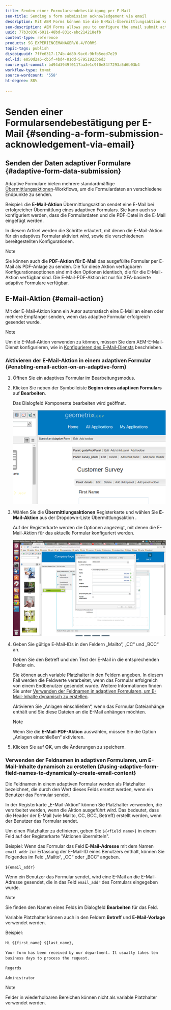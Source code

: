 ```yaml
---
title: Senden einer Formularsendebestätigung per E-Mail
seo-title: Sending a form submission acknowledgement via email
description: Mit AEM Forms können Sie die E-Mail-Übermittlungsaktion konfigurieren, die eine Bestätigung an einen Benutzer beim Senden des Formulars sendet.
seo-description: AEM Forms allows you to configure the email submit action that sends an acknowledgement to a user on submitting the form.
uuid: 77b3c836-6011-48bd-831c-ebc214218efb
content-type: reference
products: SG_EXPERIENCEMANAGER/6.4/FORMS
topic-tags: publish
discoiquuid: 7ffe6317-174b-4d80-9ac6-9bfb5eed7e29
exl-id: e850d2a5-cb5f-4bd4-81dd-57951923b6d3
source-git-commit: bd94d3949f0117aa3e1c9f0e84f7293a5d6b03b4
workflow-type: tm+mt
source-wordcount: '558'
ht-degree: 88%

---
```


# Senden einer Formularsendebestätigung per E-Mail {#sending-a-form-submission-acknowledgement-via-email}

## Senden der Daten adaptiver Formulare {#adaptive-form-data-submission}

Adaptive Formulare bieten mehrere standardmäßige [Übermittlungsaktionen](/help/forms/using/configuring-submit-actions.md)-Workflows, um die Formulardaten an verschiedene Endpunkte zu senden.

Beispiel: die **E-Mail-Aktion** Übermittlungsaktion sendet eine E-Mail bei erfolgreicher Übermittlung eines adaptiven Formulars. Sie kann auch so konfiguriert werden, dass die Formulardaten und die PDF-Datei in die E-Mail eingefügt werden.

In diesem Artikel werden die Schritte erläutert, mit denen die E-Mail-Aktion für ein adaptives Formular aktiviert wird, sowie die verschiedenen bereitgestellten Konfigurationen.

>[!NOTE]
>
>Sie können auch die **PDF-Aktion für E-Mail** das ausgefüllte Formular per E-Mail als PDF-Anlage zu senden. Die für diese Aktion verfügbaren Konfigurationsoptionen sind mit den Optionen identisch, die für die E-Mail-Aktion verfügbar sind. Die E-Mail-PDF-Aktion ist nur für XFA-basierte adaptive Formulare verfügbar.

## E-Mail-Aktion {#email-action}

Mit der E-Mail-Aktion kann ein Autor automatisch eine E-Mail an einen oder mehrere Empfänger senden, wenn das adaptive Formular erfolgreich gesendet wurde.

>[!NOTE]
>
>Um die E-Mail-Aktion verwenden zu können, müssen Sie dem AEM-E-Mail-Dienst konfigurieren, wie in [Konfigurieren des E-Mail-Diensts](/help/sites-administering/notification.md#configuring-the-mail-service) beschrieben.

### Aktivieren der E-Mail-Aktion in einem adaptiven Formular {#enabling-email-action-on-an-adaptive-form}

1. Öffnen Sie ein adaptives Formular im Bearbeitungsmodus.

1. Klicken Sie neben der Symbolleiste **Beginn eines adaptiven Formulars** auf **Bearbeiten**.

   Das Dialogfeld Komponente bearbeiten wird geöffnet.

   ![Dialogfeld „Komponente bearbeiten“ für ein adaptives Formular](assets/start_of_adp_form.png)

1. Wählen Sie die **Übermittlungsaktionen** Registerkarte und wählen Sie **E-Mail-Aktion** aus der Dropdown-Liste Übermittlungsaktion .

   Auf der Registerkarte werden die Optionen angezeigt, mit denen die E-Mail-Aktion für das aktuelle Formular konfiguriert werden.

   ![Registerkarte „Aktionen übermitteln“](assets/dialog.png)

1. Geben Sie gültige E-Mail-IDs in den Feldern „Mailto“, „CC“ und „BCC“ an.

   Geben Sie den Betreff und den Text der E-Mail in die entsprechenden Felder ein.

   Sie können auch variable Platzhalter in den Feldern angeben. In diesem Fall werden die Feldwerte verarbeitet, wenn das Formular erfolgreich von einem Endbenutzer gesendet wurde. Weitere Informationen finden Sie unter [Verwenden der Feldnamen in adaptiven Formularen, um E-Mail-Inhalte dynamisch zu erstellen](/help/forms/using/form-submission-receipt-via-email.md#p-using-adaptive-form-field-names-to-dynamically-create-email-content-p).

   Aktivieren Sie „Anlagen einschließen“, wenn das Formular Dateianhänge enthält und Sie diese Dateien an die E-Mail anhängen möchten.

   >[!NOTE]
   >
   >Wenn Sie die **E-Mail-PDF-Aktion** auswählen, müssen Sie die Option „Anlagen einschließen“ aktivieren.

1. Klicken Sie auf **OK**, um die Änderungen zu speichern.

### Verwenden der Feldnamen in adaptiven Formularen, um E-Mail-Inhalte dynamisch zu erstellen {#using-adaptive-form-field-names-to-dynamically-create-email-content}

Die Feldnamen in einem adaptiven Formular werden als Platzhalter bezeichnet, die durch den Wert dieses Felds ersetzt werden, wenn ein Benutzer das Formular sendet.

In der Registerkarte „E-Mail-Aktion“ können Sie Platzhalter verwenden, die verarbeitet werden, wenn die Aktion ausgeführt wird. Das bedeutet, dass die Header der E-Mail (wie Mailto, CC, BCC, Betreff) erstellt werden, wenn der Benutzer das Formular sendet.

Um einen Platzhalter zu definieren, geben Sie `${<field name>}` in einem Feld auf der Registerkarte &quot;Aktionen übermitteln&quot;.

Beispiel: Wenn das Formular das Feld **E-Mail-Adresse** mit dem Namen `email_addr` zur Erfassung der E-Mail-ID eines Benutzers enthält, können Sie Folgendes im Feld „Mailto“, „CC“ oder „BCC“ angeben.

`${email_addr}`

Wenn ein Benutzer das Formular sendet, wird eine E-Mail an die E-Mail-Adresse gesendet, die in das Feld `email_addr` des Formulars eingegeben wurde.

>[!NOTE]
>
>Sie finden den Namen eines Felds im Dialogfeld **Bearbeiten** für das Feld.

Variable Platzhalter können auch in den Feldern **Betreff** und **E-Mail-Vorlage** verwendet werden.

Beispiel:

`Hi ${first_name} ${last_name},`

`Your form has been received by our department. It usually takes ten business days to process the request.`

`Regards`

`Administrator`

>[!NOTE]
>
>Felder in wiederholbaren Bereichen können nicht als variable Platzhalter verwendet werden.
